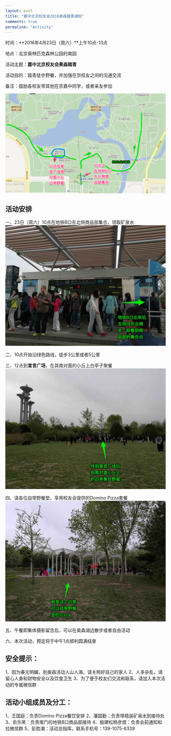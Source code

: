 ```yaml
---
layout: post
title: "嘉中北京校友会2016奥森踏青通知"
comments: true
permalink: "Activity"
---
```


时间：**2016年4月23日（周六）**上午10点-13点

地点：北京奥林匹克森林公园的南园

活动主题：**嘉中北京校友会奥森踏青**

活动目的：踏青徒步野餐，并加强在京校友之间的沟通交流

备注：鼓励各校友带其他在京嘉中同学，或者亲友参加

![活动路线图](/assets/p1.png)

## 活动安排
一、23日（周六）10点在地铁B口东北侧商品部集合，领取矿泉水
![集合地点](/assets/p2.jpg)

二、10点开始沿绿色路线，徒步3公里或者5公里

三、12点到**宣言广场**，在其南对面的小丘上白亭子聚餐
![宣言广场](/assets/p3.jpg)

四、请各位自带野餐垫，享用校友会提供的Domino Pizza套餐
![白亭聚餐](/assets/p4.jpg)

五、午餐即集体摄影留念后，可以在奥森湖边散步或者自由活动

六、本次活动，预定将于中午1点顺利圆满结束

## 安全提示：
1、因为春光明媚，到奥森活动人山人海，请关照好自己的家人
2、人多杂乱，请留心人身和财物安全以及饮食卫生
3、为了便于校友们交流和联系，请加入本次活动的专属微信群

## 活动小组成员及分工：
1、王国庭：负责Domino Pizza餐饮安排
2、潘国勤：负责带瓶装矿泉水到接待处
3、俞乐笑：负责南门的地铁B口商品部接待
4、殷建松杨彦煜：负责会前通知和拉微信群
5、彭胜潮：活动总指挥，联系手机号：139-1075-6339
